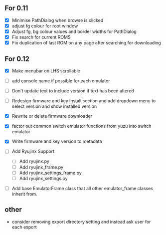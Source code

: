## For 0.11

- [x] Minimise PathDialog when browse is clicked
- [x] adjust fg colour for root window
- [x] Adjust fg, bg colour values and border widths for PathDialog
- [x] Fix search for current ROMS
- [x] Fix duplication of last ROM on any page after searching for downloading

## For 0.12

- [x] Make menubar on LHS scrollable 
- [ ] add console name if possible for each emulator
- [ ] Don't update text to include version if text has been altered
- [ ] Redesign firmware and key install section and add dropdown menu to select version and show installed version
- [x] Rewrite or delete firmware downloader

- [x] factor out common switch emulator functions from yuzu into switch emulator 
- [x] Write firmware and key version to metadata
- [ ] Add Ryujinx Support 
    - [ ] Add ryujinx.py 
    - [ ] Add ryujinx_frame.py
    - [ ] Add ryujinx_settings_frame.py
    - [ ] Add ryujinx_settings.py 
    
- [ ] Add base EmulatorFrame class that all other emulator_frame classes inherit from.

## other 

- consider removing export directory setting and instead ask user for each export 


